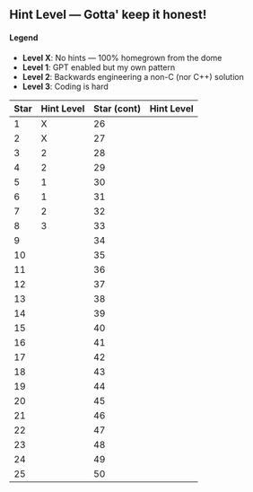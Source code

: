 ## Hint Level — Gotta' keep it honest!
#### Legend
- **Level X**: No hints — 100% homegrown from the dome
- **Level 1**: GPT enabled but my own pattern
- **Level 2**: Backwards engineering a non-C (nor C++) solution
- **Level 3**: Coding is hard
  
| Star | Hint Level | Star (cont) | Hint Level      |
|------|------------|-------------|-----------------|
| 1    | X          | 26          |                 |
| 2    | X          | 27          |                 |
| 3    | 2          | 28          |                 |
| 4    | 2          | 29          |                 |
| 5    | 1          | 30          |                 |
| 6    | 1          | 31          |                 |
| 7    | 2          | 32          |                 |
| 8    | 3          | 33          |                 |
| 9    |            | 34          |                 |
| 10   |            | 35          |                 |
| 11   |            | 36          |                 |
| 12   |            | 37          |                 |
| 13   |            | 38          |                 |
| 14   |            | 39          |                 |
| 15   |            | 40          |                 |
| 16   |            | 41          |                 |
| 17   |            | 42          |                 |
| 18   |            | 43          |                 |
| 19   |            | 44          |                 |
| 20   |            | 45          |                 |
| 21   |            | 46          |                 |
| 22   |            | 47          |                 |
| 23   |            | 48          |                 |
| 24   |            | 49          |                 |
| 25   |            | 50          |                 |
